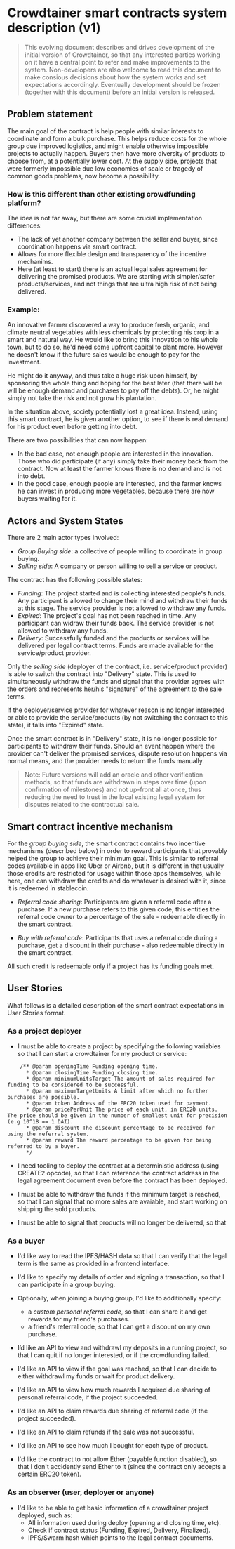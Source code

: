 # Crowdtainer smart contracts system description (v1)

> This evolving document describes and drives development of the initial version of Crowdtainer, so that any interested parties working on it have a central point to refer and make improvements to the system.
> Non-developers are also welcome to read this document to make consious decisions about how the system works and set expectations accordingly. Eventually development should be frozen (together with this document) before an initial version is released.
## Problem statement

The main goal of the contract is help people with similar interests to coordinate and form a bulk purchase. This helps reduce costs for the whole group due improved logistics, and might enable otherwise impossible projects to actually happen. Buyers then have more diversity of products to choose from, at a potentially lower cost. At the supply side, projects that were formerly impossible due low economies of scale or tragedy of common goods problems, now become a possibility.

### How is this different than other existing crowdfunding platform?

The idea is not far away, but there are some crucial implementation differences: 

- The lack of yet another company between the seller and buyer, since coordination happens via smart contract.
- Allows for more flexible design and transparency of the incentive mechanims.
- Here (at least to start) there is an actual legal sales agreement for delivering the promised products. We are starting with simpler/safer products/services, and not things that are ultra high risk of not being delivered.

### Example:

An innovative farmer discovered a way to produce fresh, organic, and climate neutral vegetables with less chemicals by protecting his crop in a smart and natural way. He would like to bring this innovation to his whole town, but to do so, he'd need some upfront capital to plant more. However he doesn't know if the future sales would be enough to pay for the investment.

He might do it anyway, and thus take a huge risk upon himself, by sponsoring the whole thing and hoping for the best later (that there will be will be enough demand and purchases to pay off the debts). Or, he might simply not take the risk and not grow his plantation.

In the situation above, society potentially lost a great idea. Instead, using this smart contract, he is given another option, to see if there is real demand for his product even before getting into debt.

There are two possibilities that can now happen:
 - In the bad case, not enough people are interested in the innovation. Those who did participate (if any) simply take their money back from the contract. Now at least the farmer knows there is no demand and is not into debt.
 - In the good case, enough people are interested, and the farmer knows he can invest in producing more vegetables, because there are now buyers waiting for it.

## Actors and System States

There are 2 main actor types involved:

- *Group Buying side*: a collective of people willing to coordinate in group buying.
- *Selling side*: A company or person willing to sell a service or product.

The contract has the following possible states:

- *Funding*:  The project started and is collecting interested people's funds. Any participant is allowed to change their mind and withdraw their funds at this stage. The service provider is not allowed to withdraw any funds.
- *Expired*:  The project's goal has not been reached in time. Any participant can widraw their funds back. The service provider is not allowed to withdraw any funds.
- *Delivery*: Successfully funded and the products or services will be delivered per legal contract terms. Funds are made available for the service/product provider.

Only the *selling side* (deployer of the contract, i.e. service/product provider) is able to switch the contract into "Delivery" state. This is used to simultaneously withdraw the funds and signal that the provider agrees with the orders and represents her/his "signature" of the agreement to the sale terms.

If the deployer/service provider for whatever reason is no longer interested or able to provide the service/products (by not switching the contract to this state), it falls into "Expired" state.

Once the smart contract is in "Delivery" state, it is no longer possible for participants to withdraw their funds. Should an event happen where the provider can't deliver the promised services, dispute resolution happens via normal means, and the provider needs to return the funds manually.

> Note: Future versions will add an oracle and other verification methods, so that funds are withdrawn in steps over time (upon confirmation of milestones) and not up-front all at once, thus reducing the need to trust in the local existing legal system for disputes related to the contractual sale.

## Smart contract incentive mechanism 

For the *group buying side*, the smart contract contains two incentive mechanisms (described below) in order to reward participants that provably helped the group to achieve their minimum goal. This is similar to referral codes available in apps like Uber or Airbnb, but it is different in that usually those credits are restricted for usage within those apps themselves, while here, one can withdraw the credits and do whatever is desired with it, since it is redeemed in stablecoin.

- *Referral code sharing*: Participants are given a referral code after a purchase. If a new purchase refers to this given code, this entitles the referral code owner to a percentage of the sale - redeemable directly in the smart contract.

- *Buy with referral code*: Participants that uses a referral code during a purchase, get a discount in their purchase - also redeemable directly in the smart contract.

All such credit is redeemable only if a project has its funding goals met.

## User Stories

What follows is a detailed description of the smart contract expectations in User Stories format.
### As a project deployer

- I must be able to create a project by specifying the following variables so that I can start a crowdtainer for my product or service:

```
    /** @param openingTime Funding opening time.
      * @param closingTime Funding closing time.
      * @param minimumUnitsTarget The amount of sales required for funding to be considered to be successful.
      * @param maximumTargetUnits A limit after which no further purchases are possible.
      * @param token Address of the ERC20 token used for payment.
      * @param pricePerUnit The price of each unit, in ERC2O units. The price should be given in the number of smallest unit for precision (e.g 10^18 == 1 DAI).
      * @param discount The discount percentage to be received for using the referral system.
      * @param reward The reward percentage to be given for being referred to by a buyer.
      */
```

- I need tooling to deploy the contract at a deterministic address (using CREATE2 opcode), so that I can reference the contract address in the legal agreement document even before the contract has been deployed.

- I must be able to withdraw the funds if the minimum target is reached, so that I can signal that no more sales are avaiable, and start working on shipping the sold products.

- I must be able to signal that products will no longer be delivered, so that 

### As a buyer

- I'd like way to read the IPFS/HASH data so that I can verify that the legal term is the same as provided in a frontend interface.

- I'd like to specify my details of order and signing a transaction, so that I can participate in a group buying.

- Optionally, when joining a buying group, I'd like to additionally specify:
    - a *custom personal referral code*, so that I can share it and get rewards for my friend's purchases.
    - a friend's referral code, so that I can get a discount on my own purchase.

- I’d like an API to view and withdrawl my deposits in a running project, so that I can quit if no longer interested, or if the crowdfunding failed.

- I'd like an API to view if the goal was reached, so that I can decide to either withdrawl my funds or wait for product delivery.

- I'd like an API to view how much rewards I acquired due sharing of personal referral code, if the project succeeded.

- I'd like an API to claim rewards due sharing of referral code (if the project succeeded).

- I'd like an API to claim refunds if the sale was not successful.

- I'd like an API to see how much I bought for each type of product.

- I'd like the contract to not allow Ether (payable function disabled), so that I don't accidently send Ether to it (since the contract only accepts a certain ERC20 token).

### As an observer (user, deployer or anyone)

- I'd like to be able to get basic information of a crowdtainer project deployed, such as:
    - All information used during deploy (opening and closing time, etc).
    - Check if contract status (Funding, Expired, Delivery, Finalized).
    - IPFS/Swarm hash which points to the legal contract documents.
